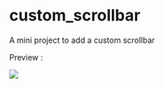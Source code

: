 # custom_scrollbar
A mini project to add a custom scrollbar

Preview :

![](https://github.com/alisha-takkar/custom_scrollbar/blob/master/output_preview.gif)